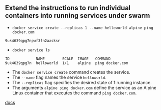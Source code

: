 ## Extend the instructions to run individual containers into running services under swarm

* `docker service create --replicas 1 --name helloworld alpine ping docker.com`
```
9uk4639qpg7npwf3fn2aasksr
```
* `docker service ls`
```
ID            NAME        SCALE  IMAGE   COMMAND
9uk4639qpg7n  helloworld  1/1    alpine  ping docker.com
```


* The `docker service create` command creates the service.
* The `--name` flag names the service `helloworld`.
* The `--replicas` flag specifies the desired state of 1 running instance.
* The arguments `alpine ping docker.com` define the service as an Alpine Linux container that executes the command `ping docker.com`.

[docs](https://docs.docker.com/engine/swarm/swarm-tutorial/deploy-service/)
